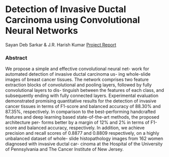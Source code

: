 # Detection of Invasive Ductal Carcinoma using Convolutional Neural Networks

Sayan Deb Sarkar & J.R. Harish Kumar [Project Report](https://drive.google.com/file/d/1MR7A2ovi3dLsIqIiatKzMJyxKny1kw7u/view?usp=sharing)

### Abstract

We propose a simple and effective convolutional neural net-
work for automated detection of invasive ductal carcinoma us-
ing whole-slide images of breast cancer tissues. The network
comprises two feature extraction blocks of convolutional and
pooling layers, followed by fully convolutional layers to dis-
tinguish between the features of each class, and subsequently
ending with fully connected layers. Experimental evaluation
demonstrated promising quantitative results for the detection
of invasive cancer tissues in terms of F1-score and balanced
accuracy of 88.30% and 87.35%, respectively. In comparison
to the best-performing handcrafted features and deep learning
based state-of-the-art methods, the proposed architecture per-
forms better by a margin of 12% and 2% in terms of F1-score
and balanced accuracy, respectively. In addition, we achieve
precision and recall scores of 0.8877 and 0.8809 respectively,
on a highly unbalanced dataset of whole- slide histopathology
images from 162 women diagnosed with invasive ductal car-
cinoma at the Hospital of the University of Pennsylvania and
The Cancer Institute of New Jersey.
